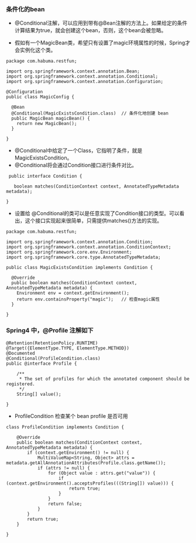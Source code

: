 ### 条件化的bean
>
- @Conditional注解，可以应用到带有@Bean注解的方法上。如果给定的条件计算结果为true，就会创建这个bean，否则，这个bean会被忽略。
>
- 假如有一个MagicBean类，希望只有设置了magic环境属性的时候，Spring才会实例化这个类。
>
```
package com.habuma.restfun;

import org.springframework.context.annotation.Bean;
import org.springframework.context.annotation.Conditional;
import org.springframework.context.annotation.Configuration;

@Configuration
public class MagicConfig {

  @Bean
  @Conditional(MagicExistsCondition.class)  // 条件化地创建 bean
  public MagicBean magicBean() {
    return new MagicBean();
  }
  
}
```
>
- @Conditional中给定了一个Class，它指明了条件，就是 MagicExistsCondition。
- @Conditional将会通过Condition接口进行条件对比。
>
```
 public interface Condition {
   
   boolean matches(ConditionContext context, AnnotatedTypeMetadata metadata);

}
```
>
- 设置给 @Conditional的类可以是任意实现了Condition接口的类型。可以看出，这个接口实现起来很简单，只需提供matches()方法的实现。
>
```
package com.habuma.restfun;

import org.springframework.context.annotation.Condition;
import org.springframework.context.annotation.ConditionContext;
import org.springframework.core.env.Environment;
import org.springframework.core.type.AnnotatedTypeMetadata;

public class MagicExistsCondition implements Condition {

  @Override
  public boolean matches(ConditionContext context, AnnotatedTypeMetadata metadata) {
    Environment env = context.getEnvironment();
    return env.containsProperty("magic");   // 检查magic属性
  }
  
}

```
>
### Spring4 中，@Profile 注解如下
>
```
@Retention(RetentionPolicy.RUNTIME)
@Target({ElementType.TYPE, ElementType.METHOD})
@Documented
@Conditional(ProfileCondition.class)
public @interface Profile {

	/**
	 * The set of profiles for which the annotated component should be registered.
	 */
	String[] value();

}
```
>
- ProfileCondition 检查某个 bean profile 是否可用
>
```
class ProfileCondition implements Condition {

	@Override
	public boolean matches(ConditionContext context, AnnotatedTypeMetadata metadata) {
		if (context.getEnvironment() != null) {
			MultiValueMap<String, Object> attrs = metadata.getAllAnnotationAttributes(Profile.class.getName());
			if (attrs != null) {
				for (Object value : attrs.get("value")) {
					if (context.getEnvironment().acceptsProfiles(((String[]) value))) {
						return true;
					}
				}
				return false;
			}
		}
		return true;
	}

}

```
>











